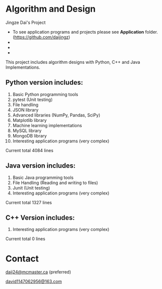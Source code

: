 # Algorithm and Design
Jingze Dai's Project

* To see application programs and projects please see **Application** folder. (https://github.com/daijingz)
*
*
*

This project includes algorithm designs with Python, C++ and Java Implementations.

## Python version includes:

1. Basic Python programming tools
2. pytest (Unit testing)
3. File handling
4. JSON library
5. Advanced libraries (NumPy, Pandas, SciPy)
6. Matplotlib library
7. Machine learning implementations
8. MySQL library
9. MongoDB library
10. Interesting application programs (very complex)

Current total 4084 lines

## Java version includes:

1. Basic Java programming tools
2. File Handling (Reading and writing to files)
3. Junit (Unit testing)
4. Interesting application programs (very complex)

Current total 1327 lines

## C++ Version includes:
1. Interesting application programs (very complex)

Current total 0 lines

# Contact
daij24@mcmaster.ca
(preferred)

david1147062956@163.com

